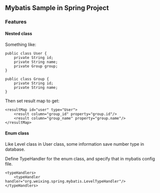 ## Mybatis Sample in Spring Project

### Features

#### Nested class

Something like:

```
public class User {
    private String id;
    private String name;
    private Group group;
}

public class Group {
    private String id;
    private String name;
}
```

Then set result map to get:

```
<resultMap id="user" type="User">
    <result column="group_id" property="group.id"/>
    <result column="group_name" property="group.name"/>
</resultMap>
```

#### Enum class

Like Level class in User class, some information save number type in database.

Define TypeHandler for the enum class, and specify that in mybatis config file.

```
<typeHandlers>
    <typeHandler handler="org.weixing.spring.mybatis.LevelTypeHandler"/>
</typeHandlers>
```
